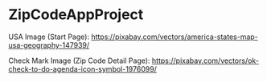 # ZipCodeAppProject

USA Image (Start Page): https://pixabay.com/vectors/america-states-map-usa-geography-147939/

Check Mark Image (Zip Code Detail Page): https://pixabay.com/vectors/ok-check-to-do-agenda-icon-symbol-1976099/
